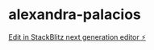 # alexandra-palacios

[Edit in StackBlitz next generation editor ⚡️](https://stackblitz.com/~/github.com/mauricioacp/alexandra-palacios)
